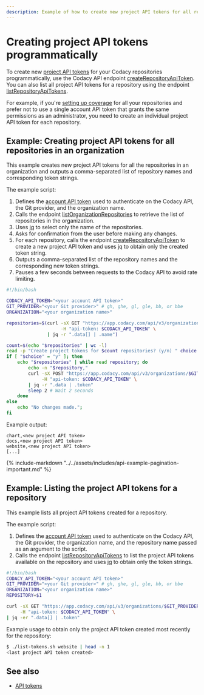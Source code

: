```yaml
---
description: Example of how to create new project API tokens for all repositories in an organization using the Codacy API endpoint createRepositoryApiToken.
---
```



# Creating project API tokens programmatically

To create new [project API tokens](../api-tokens.md) for your Codacy repositories programmatically, use the Codacy API endpoint [createRepositoryApiToken](https://app.codacy.com/api/api-docs#createrepositoryapitoken). You can also list all project API tokens for a repository using the endpoint [listRepositoryApiTokens](https://api.codacy.com/api/api-docs#listrepositoryapitokens).

For example, if you're [setting up coverage](../../coverage-reporter/index.md) for all your repositories and prefer not to use a single account API token that grants the same permissions as an administrator, you need to create an individual project API token for each repository.

## Example: Creating project API tokens for all repositories in an organization

This example creates new project API tokens for all the repositories in an organization and outputs a comma-separated list of repository names and corresponding token strings.

The example script:

1.  Defines the [account API token](../api-tokens.md#account-api-tokens) used to authenticate on the Codacy API, the Git provider, and the organization name.
1.  Calls the endpoint [listOrganizationRepositories](https://api.codacy.com/api/api-docs#listorganizationrepositories) to retrieve the list of repositories in the organization.
1.  Uses [jq](https://github.com/stedolan/jq) to select only the name of the repositories.
1.  Asks for confirmation from the user before making any changes.
1.  For each repository, calls the endpoint [createRepositoryApiToken](https://app.codacy.com/api/api-docs#createrepositoryapitoken) to create a new project API token and uses jq to obtain only the created token string.
1.  Outputs a comma-separated list of the repository names and the corresponding new token strings.
1.  Pauses a few seconds between requests to the Codacy API to avoid rate limiting.

```bash
#!/bin/bash

CODACY_API_TOKEN="<your account API token>"
GIT_PROVIDER="<your Git provider>" # gh, ghe, gl, gle, bb, or bbe
ORGANIZATION="<your organization name>"

repositories=$(curl -sX GET "https://app.codacy.com/api/v3/organizations/$GIT_PROVIDER/$ORGANIZATION/repositories" \
                    -H "api-token: $CODACY_API_TOKEN" \
               | jq -r ".data[] | .name")

count=$(echo "$repositories" | wc -l)
read -p "Create project tokens for $count repositories? (y/n) " choice
if [ "$choice" = "y" ]; then
    echo "$repositories" | while read repository; do
        echo -n "$repository,"
        curl -sX POST "https://app.codacy.com/api/v3/organizations/$GIT_PROVIDER/$ORGANIZATION/repositories/$repository/tokens" \
             -H "api-token: $CODACY_API_TOKEN" \
        | jq -r ".data | .token"
        sleep 2 # Wait 2 seconds
    done
else
    echo "No changes made.";
fi
```

Example output:

```text
chart,<new project API token>
docs,<new project API token>
website,<new project API token>
[...]
```

{% include-markdown "../../assets/includes/api-example-pagination-important.md" %}

## Example: Listing the project API tokens for a repository

This example lists all project API tokens created for a repository.

The example script:

1.  Defines the [account API token](../api-tokens.md#account-api-tokens) used to authenticate on the Codacy API, the Git provider, the organization name, and the repository name passed as an argument to the script.
1.  Calls the endpoint [listRepositoryApiTokens](https://api.codacy.com/api/api-docs#listrepositoryapitokens) to list the project API tokens available on the repository and uses [jq](https://github.com/stedolan/jq) to obtain only the token strings.

```bash
#!/bin/bash
CODACY_API_TOKEN="<your account API token>"
GIT_PROVIDER="<your Git provider>" # gh, ghe, gl, gle, bb, or bbe
ORGANIZATION="<your organization name>"
REPOSITORY=$1

curl -sX GET "https://app.codacy.com/api/v3/organizations/$GIT_PROVIDER/$ORGANIZATION/repositories/$REPOSITORY/tokens" \
     -H "api-token: $CODACY_API_TOKEN" \
| jq -er ".data[] | .token"
```

Example usage to obtain only the project API token created most recently for the repository:

```bash
$ ./list-tokens.sh website | head -n 1
<last project API token created>
```

## See also

-   [API tokens](../api-tokens.md)
